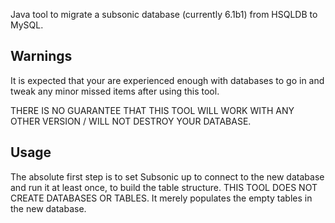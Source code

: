Java tool to migrate a subsonic database (currently 6.1b1) from HSQLDB to MySQL.

Warnings
--------

It is expected that your are experienced enough with databases to go in
and tweak any minor missed items after using this tool.

THERE IS NO GUARANTEE THAT THIS TOOL WILL WORK WITH ANY OTHER VERSION / WILL NOT DESTROY YOUR DATABASE.

Usage
-----

The absolute first step is to set Subsonic up to connect to the new database and run it at least once, to
build the table structure. THIS TOOL DOES NOT CREATE DATABASES OR TABLES.
It merely populates the empty tables in the new database.